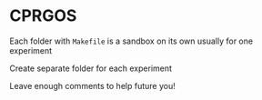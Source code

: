 # CPRGOS

Each folder with `Makefile` is a sandbox on its own usually for one experiment

Create separate folder for each experiment

Leave enough comments to help future you!
